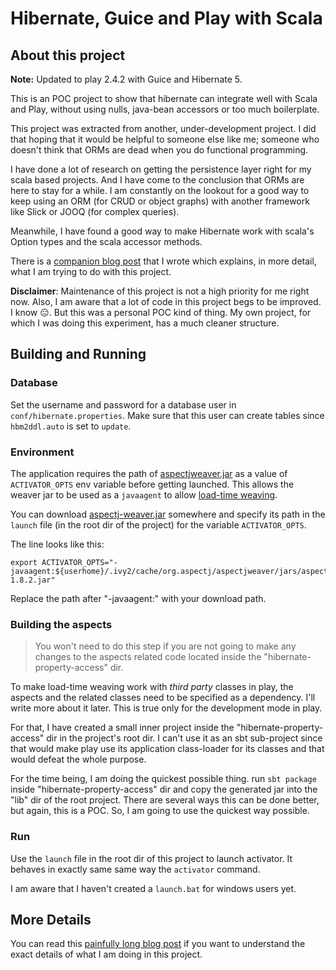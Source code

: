 # Hibernate, Guice and Play with Scala

## About this project

**Note:** Updated to play 2.4.2 with Guice and Hibernate 5.


This is an POC project to show that hibernate can integrate well with
Scala and Play, without using nulls, java-bean accessors or too much
boilerplate. 

This project was extracted from another, under-development
project. I did that hoping that it would be helpful to someone else
like me; someone who doesn't think that ORMs are dead when you do
functional programming. 

I have done a lot of research on getting the persistence layer right for my
scala based projects. And I have come to the conclusion that ORMs are
here to stay for a while. I am constantly on the lookout for a good
way to keep using an ORM (for CRUD or object graphs) with another
framework like Slick or JOOQ (for complex queries).

Meanwhile, I have found a good way to make Hibernate work with scala's
Option types and the scala accessor methods.

There is a [companion blog post][blog-post] that I wrote which
explains, in more detail, what I am trying to do with this project.

**Disclaimer**: Maintenance of this project is not a high priority for
  me right now. Also, I am aware that a lot of code in this project
  begs to be improved. I know :expressionless:. But this was a
  personal POC kind of thing. My own project, for which I was doing
  this experiment, has a much cleaner structure. 


## Building and Running

### Database

Set the username and password for a database user in
`conf/hibernate.properties`.  Make sure that this user can create
tables since `hbm2ddl.auto` is set to `update`.

### Environment

The application requires the path of [aspectjweaver.jar][ajweaver] as
a value of `ACTIVATOR_OPTS` env variable before getting launched. This
allows the weaver jar to be used as a `javaagent` to allow
[load-time weaving](ltw). 

You can download [aspectj-weaver.jar][ajweaver] somewhere and specify
its path in the `launch` file (in the root dir of the project) for
the variable `ACTIVATOR_OPTS`.

The line looks like this:

```
export ACTIVATOR_OPTS="-javaagent:${userhome}/.ivy2/cache/org.aspectj/aspectjweaver/jars/aspectjweaver-1.8.2.jar"
```

Replace the path after "-javaagent:" with your download path.

### Building the aspects

> You won't need to do this step if you are not going to make any
> changes to the aspects related code located inside the
> "hibernate-property-access" dir.

To make load-time weaving work with _third party_ classes in play, the
aspects and the related classes need to be specified as a
dependency. I'll write more about it later. This is true only for the
development mode in play.

For that, I have created a small inner project inside the
"hibernate-property-access" dir in the project's root dir. I can't use
it as an sbt sub-project since that would make play use its
application class-loader for its classes and that would defeat the
whole purpose.

For the time being, I am doing the quickest possible thing. run `sbt
package` inside "hibernate-property-access" dir and copy the generated
jar into the "lib" dir of the root project. There are several ways this
can be done better, but again, this is a POC. So, I am going to
use the quickest way possible. 

### Run

Use the `launch` file in the root dir of this project to launch
activator. It behaves in exactly same same way the `activator`
command.

I am aware that I haven't created a `launch.bat` for windows
users yet.

## More Details

You can read this [painfully long blog post][blog-post] if you want to
understand the exact details of what I am doing in this project.

[blog-post]: http://bhashitparikh.com/2014/10/28/hibernate-with-scala-options-with-less-pain.html
[play-framework]: http://playframework.com/
[ajweaver]: http://mvnrepository.com/artifact/org.aspectj/aspectjweaver/1.8.3
[ltw]: https://www.eclipse.org/aspectj/doc/next/devguide/ltw.html


